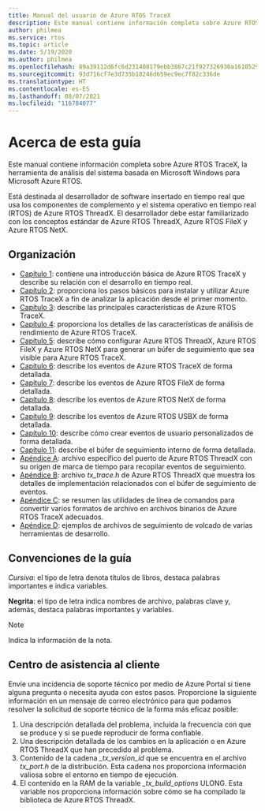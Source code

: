 ```yaml
---
title: Manual del usuario de Azure RTOS TraceX
description: Este manual contiene información completa sobre Azure RTOS TraceX, la herramienta de análisis del sistema basada en Microsoft Windows de Microsoft.
author: philmea
ms.service: rtos
ms.topic: article
ms.date: 5/19/2020
ms.author: philmea
ms.openlocfilehash: 89a39112d6fc6d231408179ebb3867c21f927326930a1610529b142aa71a1027
ms.sourcegitcommit: 93d716cf7e3d735b18246d659ec9ec7f82c336de
ms.translationtype: HT
ms.contentlocale: es-ES
ms.lasthandoff: 08/07/2021
ms.locfileid: "116784077"
---
```

# <a name="about-this-guide"></a>Acerca de esta guía

Este manual contiene información completa sobre Azure RTOS TraceX, la herramienta de análisis del sistema basada en Microsoft Windows para Microsoft Azure RTOS.

Está destinada al desarrollador de software insertado en tiempo real que usa los componentes de complemento y el sistema operativo en tiempo real (RTOS) de Azure RTOS ThreadX. El desarrollador debe estar familiarizado con los conceptos estándar de Azure RTOS ThreadX, Azure RTOS FileX y Azure RTOS NetX.

## <a name="organization"></a>Organización

- [Capítulo 1](chapter1.md): contiene una introducción básica de Azure RTOS TraceX y describe su relación con el desarrollo en tiempo real.
- [Capítulo 2](chapter2.md): proporciona los pasos básicos para instalar y utilizar Azure RTOS TraceX a fin de analizar la aplicación desde el primer momento.
- [Capítulo 3](chapter3.md): describe las principales características de Azure RTOS TraceX.
- [Capítulo 4](chapter4.md): proporciona los detalles de las características de análisis de rendimiento de Azure RTOS TraceX.
- [Capítulo 5](chapter5.md): describe cómo configurar Azure RTOS ThreadX, Azure RTOS FileX y Azure RTOS NetX para generar un búfer de seguimiento que sea visible para Azure RTOS TraceX.
- [Capítulo 6](chapter6.md): describe los eventos de Azure RTOS TraceX de forma detallada.
- [Capítulo 7](chapter7.md): describe los eventos de Azure RTOS FileX de forma detallada.
- [Capítulo 8](chapter8.md): describe los eventos de Azure RTOS NetX de forma detallada.
- [Capítulo 9](chapter9.md): describe los eventos de Azure RTOS USBX de forma detallada.
- [Capítulo 10](chapter10.md): describe cómo crear eventos de usuario personalizados de forma detallada.
- [Capítulo 11](chapter11.md): describe el búfer de seguimiento interno de forma detallada.
- [Apéndice A](appendix-a.md): archivo específico del puerto de Azure RTOS ThreadX con su origen de marca de tiempo para recopilar eventos de seguimiento.
- [Apéndice B](appendix-b.md): archivo *tx_trace.h* de Azure RTOS ThreadX que muestra los detalles de implementación relacionados con el búfer de seguimiento de eventos.
- [Apéndice C](appendix-c.md): se resumen las utilidades de línea de comandos para convertir varios formatos de archivo en archivos binarios de Azure RTOS TraceX adecuados.
- [Apéndice D](appendix-d.md): ejemplos de archivos de seguimiento de volcado de varias herramientas de desarrollo.

## <a name="guide-conventions"></a>Convenciones de la guía

*Cursiva*: el tipo de letra denota títulos de libros, destaca palabras importantes e indica variables.

**Negrita**: el tipo de letra indica nombres de archivo, palabras clave y, además, destaca palabras importantes y variables.

> [!NOTE]
> Indica la información de la nota.

## <a name="customer-support-center"></a>Centro de asistencia al cliente

Envíe una incidencia de soporte técnico por medio de Azure Portal si tiene alguna pregunta o necesita ayuda con estos pasos. Proporcione la siguiente información en un mensaje de correo electrónico para que podamos resolver la solicitud de soporte técnico de la forma más eficaz posible:

1. Una descripción detallada del problema, incluida la frecuencia con que se produce y si se puede reproducir de forma confiable.
2. Una descripción detallada de los cambios en la aplicación o en Azure RTOS ThreadX que han precedido al problema.
3. Contenido de la cadena *_tx_version_id* que se encuentra en el archivo *tx_port.h* de la distribución. Esta cadena nos proporciona información valiosa sobre el entorno en tiempo de ejecución.
4. El contenido en la RAM de la variable *_tx_build_options* ULONG. Esta variable nos proporciona información sobre cómo se ha compilado la biblioteca de Azure RTOS ThreadX.
